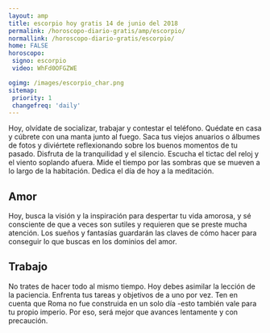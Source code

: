 ```yaml
---
layout: amp
title: escorpio hoy gratis 14 de junio del 2018 
permalink: /horoscopo-diario-gratis/amp/escorpio/
normallink: /horoscopo-diario-gratis/escorpio/
home: FALSE
horoscopo:
 signo: escorpio
 video: WhFd0OFGZWE

ogimg: /images/escorpio_char.png
sitemap:
 priority: 1
 changefreq: 'daily'
---
```



Hoy, olvídate de socializar, trabajar y contestar el teléfono. Quédate en casa y cúbrete con una manta junto al fuego. Saca tus viejos anuarios o álbumes de fotos y diviértete reflexionando sobre los buenos momentos de tu pasado. Disfruta de la tranquilidad y el silencio. Escucha el tictac del reloj y el viento soplando afuera. Mide el tiempo por las sombras que se mueven a lo largo de la habitación. Dedica el día de hoy a la meditación.

## Amor

Hoy, busca la visión y la inspiración para despertar tu vida amorosa, y sé consciente de que a veces son sutiles y requieren que se preste mucha atención. Los sueños y fantasías guardarán las claves de cómo hacer para conseguir lo que buscas en los dominios del amor.

## Trabajo

No trates de hacer todo al mismo tiempo. Hoy debes asimilar la lección de la paciencia. Enfrenta tus tareas y objetivos de a uno por vez. Ten en cuenta que Roma no fue construida en un solo día -esto también vale para tu propio imperio. Por eso, será mejor que avances lentamente y con precaución.